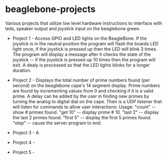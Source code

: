 # beaglebone-projects
Various projects that utilize low level hardware instructions to interface with leds, speaker output and joystick input on the beaglebone green.

* Project 1 - Access GPIO and LED lights on the BeagleBone. If the joysitck is in the neutral position the program will flash the boards LED light once, if the joystick is pressed up then the LED  will blink 3 times. The program will display a message after it checks the state of the joystick -- if the joystick is pressed up 10 times then the program will exit. A dealy is processed so that the LED lights blinks for a longer duration.

* Project 2 - Displays the total number of prime numbers found (per second) on the beaglebone cape's 14 segment display. Prime numbers are found by incrementing values from 0 and checking if it is a valid prime. A delay can be added by the user in finding new primes by turning the analog to digital dial on the cape. Their is a UDP listener that will listen for commands to allow user interactions:
Usage:  "count"   -- show # primes found.
		    "get 10"  -- display prime # 10.
	      "last 2"  -- display the last 2 primes found.
	      "first 5" -- display the first 5 primes found.
	      "stop"    -- cause the server program to end.

* Project 3 - A

* Project 4 - 

* Project 5 - 
